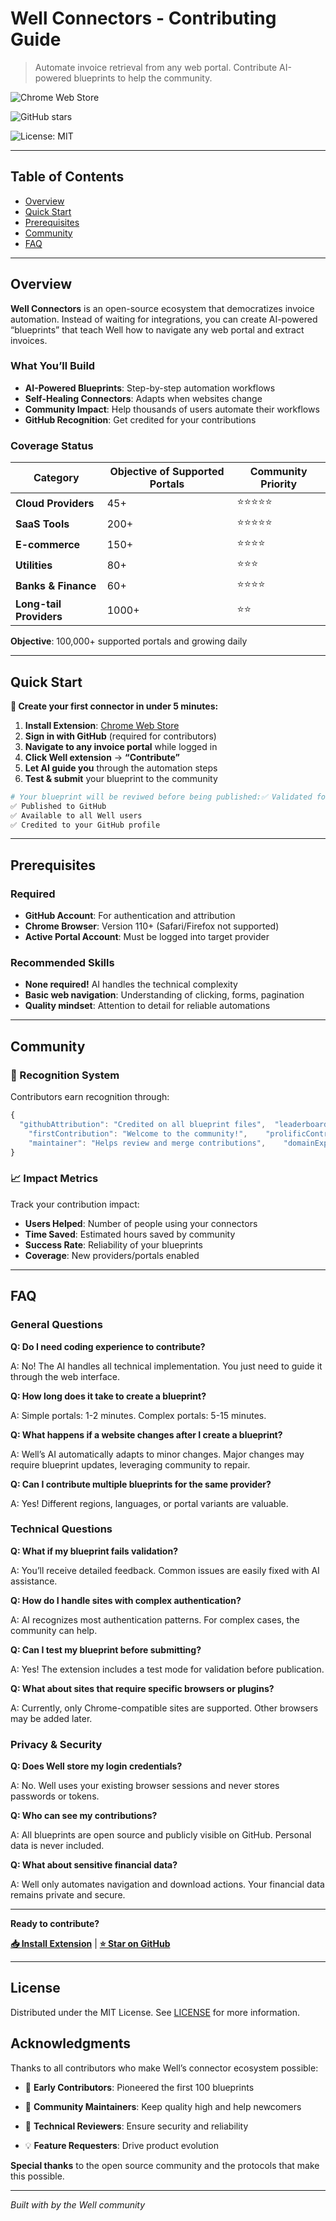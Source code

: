 # Well Connectors - Contributing Guide

> Automate invoice retrieval from any web portal. Contribute AI-powered blueprints to help the community.
> 

![Chrome Web Store](https://img.shields.io/chrome-web-store/v/opeojlhedogedjbonianohhoijlgknna.svg)

![GitHub stars](https://img.shields.io/github/stars/WellApp-ai/Well.svg)

![License: MIT](https://img.shields.io/badge/License-MIT-blue.svg)

---

## Table of Contents

- [Overview](#overview)
- [Quick Start](#quick-start)
- [Prerequisites](#prerequisites)
- [Community](#community)
- [FAQ](#faq)

---

## Overview

**Well Connectors** is an open-source ecosystem that democratizes invoice automation. Instead of waiting for integrations, you can create AI-powered “blueprints” that teach Well how to navigate any web portal and extract invoices.

### What You’ll Build

- **AI-Powered Blueprints**: Step-by-step automation workflows
- **Self-Healing Connectors**: Adapts when websites change
- **Community Impact**: Help thousands of users automate their workflows
- **GitHub Recognition**: Get credited for your contributions

### Coverage Status

| Category | Objective of Supported Portals | Community Priority |
| --- | --- | --- |
| **Cloud Providers** | 45+ | ⭐⭐⭐⭐⭐ |
| **SaaS Tools** | 200+ | ⭐⭐⭐⭐⭐ |
| **E-commerce** | 150+ | ⭐⭐⭐⭐ |
| **Utilities** | 80+ | ⭐⭐⭐ |
| **Banks & Finance** | 60+ | ⭐⭐⭐⭐ |
| **Long-tail Providers** | 1000+ | ⭐⭐ |

**Objective**: 100,000+ supported portals and growing daily

---

## Quick Start

**🚀 Create your first connector in under 5 minutes:**

1. **Install Extension**: [Chrome Web Store](https://chromewebstore.google.com/detail/well/opeojlhedogedjbonianohhoijlgknna)
2. **Sign in with GitHub** (required for contributors)
3. **Navigate to any invoice portal** while logged in
4. **Click Well extension** → **“Contribute”**
5. **Let AI guide you** through the automation steps
6. **Test & submit** your blueprint to the community

```bash
# Your blueprint will be reviwed before being published:✅ Validated for security
✅ Published to GitHub
✅ Available to all Well users
✅ Credited to your GitHub profile
```

---

## Prerequisites

### Required

- **GitHub Account**: For authentication and attribution
- **Chrome Browser**: Version 110+ (Safari/Firefox not supported)
- **Active Portal Account**: Must be logged into target provider

### Recommended Skills

- **None required!** AI handles the technical complexity
- **Basic web navigation**: Understanding of clicking, forms, pagination
- **Quality mindset**: Attention to detail for reliable automations

---

## Community

### 🌟 Recognition System

Contributors earn recognition through:

```jsx
{
  "githubAttribution": "Credited on all blueprint files",  "leaderboard": "Community contributor rankings",  "badges": {
    "firstContribution": "Welcome to the community!",    "prolificContributor": "10+ successful blueprints",    "qualityChampion": "95%+ success rate maintained",    "communityHelper": "Helps review other contributions"  },  "specialRoles": {
    "maintainer": "Helps review and merge contributions",    "domainExpert": "Specialist in specific provider types",    "mentor": "Guides new contributors"  }
}
```

### 📈 Impact Metrics

Track your contribution impact:

- **Users Helped**: Number of people using your connectors
- **Time Saved**: Estimated hours saved by community
- **Success Rate**: Reliability of your blueprints
- **Coverage**: New providers/portals enabled

---

## FAQ

### General Questions

**Q: Do I need coding experience to contribute?**

A: No! The AI handles all technical implementation. You just need to guide it through the web interface.

**Q: How long does it take to create a blueprint?**

A: Simple portals: 1-2 minutes. Complex portals: 5-15 minutes.

**Q: What happens if a website changes after I create a blueprint?**

A: Well’s AI automatically adapts to minor changes. Major changes may require blueprint updates, leveraging community to repair.

**Q: Can I contribute multiple blueprints for the same provider?**

A: Yes! Different regions, languages, or portal variants are valuable.

### Technical Questions

**Q: What if my blueprint fails validation?**

A: You’ll receive detailed feedback. Common issues are easily fixed with AI assistance.

**Q: How do I handle sites with complex authentication?**

A: AI recognizes most authentication patterns. For complex cases, the community can help.

**Q: Can I test my blueprint before submitting?**

A: Yes! The extension includes a test mode for validation before publication.

**Q: What about sites that require specific browsers or plugins?**

A: Currently, only Chrome-compatible sites are supported. Other browsers may be added later.

### Privacy & Security

**Q: Does Well store my login credentials?**

A: No. Well uses your existing browser sessions and never stores passwords or tokens.

**Q: Who can see my contributions?**

A: All blueprints are open source and publicly visible on GitHub. Personal data is never included.

**Q: What about sensitive financial data?**

A: Well only automates navigation and download actions. Your financial data remains private and secure.

---

**Ready to contribute?**

[**📥 Install Extension**](https://chromewebstore.google.com/detail/well/opeojlhedogedjbonianohhoijlgknna) | [**⭐ Star on GitHub**](https://github.com/WellApp-ai/Well)

---

## License

Distributed under the MIT License. See [LICENSE](LICENSE) for more information.

## Acknowledgments

Thanks to all contributors who make Well’s connector ecosystem possible:
- 🙏 **Early Contributors**: Pioneered the first 100 blueprints
- 🤝 **Community Maintainers**: Keep quality high and help newcomers

- 🔧 **Technical Reviewers**: Ensure security and reliability
- 💡 **Feature Requesters**: Drive product evolution

**Special thanks** to the open source community and the protocols that make this possible.

---

*Built with  by the Well community*

